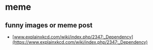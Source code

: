 # meme

## funny images or meme post

* [www.explainxkcd.com/wiki/index.php/2347:_Dependency](https://www.explainxkcd.com/wiki/index.php/2347:_Dependency)